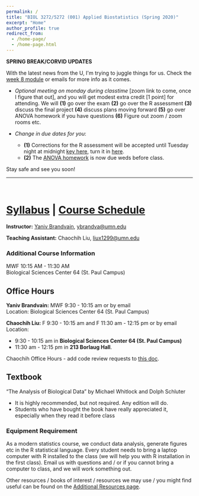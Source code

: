 ```yaml
---
permalink: /
title: "BIOL 3272/5272 (001) Applied Biostatistics (Spring 2020)"
excerpt: "Home"
author_profile: true
redirect_from:
  - /home-page/
  - /home-page.html
---
```


<!-- This is the front page (home page) of the website -->

**SPRING BREAK/CORVID UPDATES**


With the latest news from the U, I'm trying to juggle things for us. Check the [week 8 module](https://biol3272-5272.github.io/biostats2020/modules/2020-03-16-week08) or emails for more info as it comes.

- *Optional meeting on monday during classtime* [zoom link to come, once I figure that out], and you will get modest extra credit [1 point] for attending. We will **(1)** go over the exam **(2)** go over the R assessment  **(3)** discuss the final project **(4)** discuss plans moving forward  **(5)** go over ANOVA homework if you have questions **(6)**  Figure out zoom / zoom rooms etc. 

- *Change in due dates for you*:  
    -  **(1)** Corrections for the R assessment will be accepted until Tuesday night at midnight [key here](https://drive.google.com/open?id=1dilQVJww58xlWrKeSTdUliqDtYO0TvUA), turn it in [here](https://canvas.umn.edu/courses/151855/assignments/1027811).     
    -  **(2)** The [ANOVA homework](https://docs.google.com/forms/d/e/1FAIpQLSd1s2Il7hNop_TFs4x6FNc5kdeRGttIGLJtMPhz8onPxTlqKw/viewform) is now due weds before class.

Stay safe and see you soon!


---

<p>&nbsp;</p>

# [Syllabus](https://biol3272-5272.github.io/biostats2020/syllabus/) | [Course Schedule](https://biol3272-5272.github.io/biostats2020/schedule/)

**Instructor:** [Yaniv Brandvain](https://cbs.umn.edu/contacts/yaniv-brandvain), ybrandva@umn.edu

**Teaching Assistant:** Chaochih Liu, liux1299@umn.edu

### Additional Course Information

MWF 10:15 AM - 11:30 AM<br/>
Biological Sciences Center 64 (St. Paul Campus)

## Office Hours

**Yaniv Brandvain:** MWF 9:30 - 10:15 am or by email<br/>
Location: Biological Sciences Center 64 (St. Paul Campus)

**Chaochih Liu:** F 9:30 - 10:15 am and F 11:30 am - 12:15 pm or by email<br/>
Location:

- 9:30 - 10:15 am in **Biological Sciences Center 64 (St. Paul Campus)**
- 11:30 am - 12:15 pm in **213 Borlaug Hall**.

Chaochih Office Hours - add code review requests to [this doc](https://docs.google.com/document/d/133gwjcjJF6nAep2pu2oa2Qb3wC1K3mBxucm-1HmA5Xo/edit?usp=sharing).

## Textbook

“The Analysis of Biological Data” by Michael Whitlock and Dolph Schluter

- It is highly recommended, but not required. Any edition will do.
- Students who have bought the book have really appreciated it, especially when they read it before class

### Equipment Requirement

As a modern statistics course, we conduct data analysis, generate figures etc in the R statistical language. Every student needs to bring a laptop computer with R installed to the class (we will help you with R installation in the first class). Email us with questions and / or if you cannot bring a computer to class, and we will work something out.

Other resources / books of interest / resources we may use / you might find useful can be found on the [Additional Resources page](https://biol3272-5272.github.io/biostats2020/resources/).
